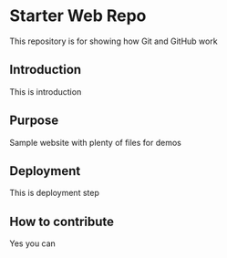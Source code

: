 # Starter Web Repo

This repository is for showing how Git and GitHub work

## Introduction

This is introduction

## Purpose

Sample website with plenty of files for demos

## Deployment

This is deployment step

## How to contribute

Yes you can